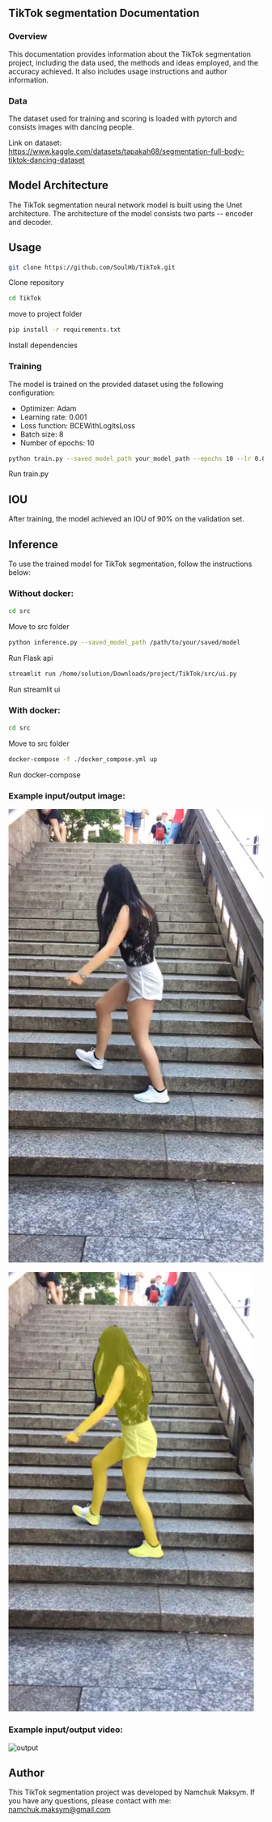 ## TikTok segmentation Documentation

### Overview
This documentation provides information about the TikTok segmentation project, including the data used, the methods and ideas employed, and the accuracy achieved. It also includes usage instructions and author information.


### Data
The dataset used for training and scoring is loaded with pytorch and consists images with dancing people.

Link on dataset: https://www.kaggle.com/datasets/tapakah68/segmentation-full-body-tiktok-dancing-dataset

## Model Architecture
The TikTok segmentation neural network model is built using the Unet architecture. The architecture of the model consists two parts -- encoder and decoder.
## Usage
```bash
git clone https://github.com/SoulHb/TikTok.git
```
Clone repository
```bash
cd TikTok
```
move to project folder
```bash
pip install -r requirements.txt
```
Install dependencies
### Training
The model is trained on the provided dataset using the following configuration:
- Optimizer: Adam
- Learning rate: 0.001
- Loss function: BCEWithLogitsLoss
- Batch size: 8
- Number of epochs: 10

```bash
python train.py --saved_model_path your_model_path --epochs 10 --lr 0.001 --batch_size 32 /path/to/result /path/to/masks
```
Run train.py

## IOU
After training, the model achieved an IOU of 90% on the validation set.

## Inference
To use the trained model for TikTok segmentation, follow the instructions below:

### Without docker:

```bash
cd src
```
Move to src folder
```bash
python inference.py --saved_model_path /path/to/your/saved/model
```
Run Flask api

```bash
streamlit run /home/solution/Downloads/project/TikTok/src/ui.py
```
Run streamlit ui
### With docker:

```bash
cd src
```
Move to src folder
 ```bash
docker-compose -f ./docker_compose.yml up
```
Run docker-compose

### Example input/output image:
    
![Input](result/input.png)


![output](result/output.png)

### Example input/output video:

![output](result/input.gif)

## Author
This TikTok segmentation project was developed by Namchuk Maksym. If you have any questions, please contact with me: namchuk.maksym@gmail.com

